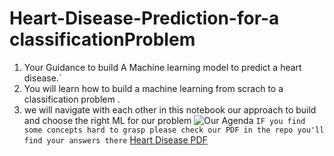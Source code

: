 # Heart-Disease-Prediction-for-a classificationProblem
1. Your Guidance to build A Machine learning model to predict a heart disease.`
2. You will learn how to build a machine learning from scrach to a classification problem .
3. we will navigate with each other in this notebook our approach to build and choose the right ML for our problem
   ![Our Agenda](https://raw.githubusercontent.com/khaledshakerrr/heart-disease-Prediction/main/images/Agenda.png)
`IF you find some concepts hard to grasp please check our PDF in the repo you'll find your answers there` [Heart Disease PDF](https://scikit-learn.org/stable/tutorial/machine_learning_map/index.html)
